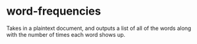 # word-frequencies
Takes in a plaintext document, and outputs a list of all of the words along with the number of times each word shows up.
